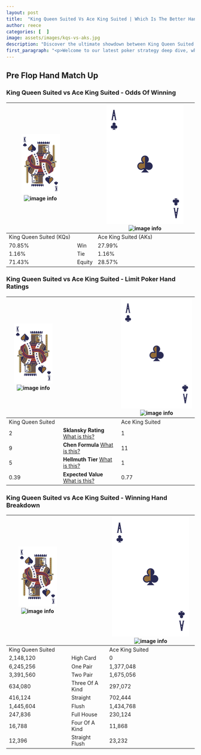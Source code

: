 ```yaml
---
layout: post
title:  "King Queen Suited Vs Ace King Suited | Which Is The Better Hand In Poker? A Complete Guide"
author: reece
categories: [  ]
image: assets/images/kqs-vs-aks.jpg
description: "Discover the ultimate showdown between King Queen Suited and Ace King Suited in poker! Uncover the odds, strategies, and scenarios where one hand triumphs over the other. Get ready to up your poker game with this thrilling analysis."
first_paragraph: "<p>Welcome to our latest poker strategy deep dive, where we're pitting two distinct hands against each other in a high-stakes showdown: King Queen Suited vs Ace King Suited.</p><p>In the dynamic world of poker, every decision counts, and knowing which hand holds the upper hand is key to your success at the table.</p><p>In this article, we'll dissect these two hands, explore the scenarios where one dominates the other, and equip you with the knowledge to make strategic choices that can tip the odds in your favor.</p><p>Get ready to unravel the intriguing dynamics of these poker hands and elevate your game to new heights.</p>"
---
```




[comment]: # (sp0)

## Pre Flop Hand Match Up

<div class="table hand-ratings" markdown="1"> 



### King Queen Suited vs Ace King Suited - Odds Of Winning


    
| ![image info](assets/images/hand1/K.png) ![image info](assets/images/hand1/Qs.png) |  | ![image info](assets/images/hand2/A.png) ![image info](assets/images/hand2/Ks.png) |
| -------- | -------- | -------- |
| King Queen Suited (KQs) |  | Ace King Suited (AKs) |
| 70.85% | Win | 27.99% |
| 1.16% | Tie | 1.16% |
| 71.43% | Equity | 28.57% |




[comment]: # (sp1)



### King Queen Suited vs Ace King Suited - Limit Poker Hand Ratings


    
| ![image info](assets/images/hand1/K.png) ![image info](assets/images/hand1/Qs.png) |  | ![image info](assets/images/hand2/A.png) ![image info](assets/images/hand2/Ks.png) |
| -------- | -------- | -------- |
| King Queen Suited |  | Ace King Suited |
| 2 | **Sklansky Rating** [What is this?](/sklansky-rating-explained) | 1 |
| 9 | **Chen Formula** [What is this?](/chen-formula-explained) | 11 |
| 5 | **Hellmuth Tier** [What is this?](/Hellmuth-tier-explained) | 1 |
| 0.39 | **Expected Value** [What is this?](/expected-value-explained) | 0.77 |




[comment]: # (sp2)



### King Queen Suited vs Ace King Suited - Winning Hand Breakdown


    
| ![image info](assets/images/hand1/K.png) ![image info](assets/images/hand1/Qs.png) |  | ![image info](assets/images/hand2/A.png) ![image info](assets/images/hand2/Ks.png) |
| -------- | -------- | -------- |
| King Queen Suited |  | Ace King Suited |
| 2,148,120 | High Card | 0 |
| 6,245,256 | One Pair | 1,377,048 |
| 3,391,560 | Two Pair | 1,675,056 |
| 634,080 | Three Of A Kind | 297,072 |
| 416,124 | Straight | 702,444 |
| 1,445,604 | Flush | 1,434,768 |
| 247,836 | Full House | 230,124 |
| 16,788 | Four Of A Kind | 11,868 |
| 12,396 | Straight Flush | 23,232 |




[comment]: # (sp3)



</div>

[comment]: # (sp4)



[comment]: # (sp5)

